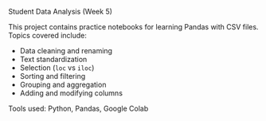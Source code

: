  Student Data Analysis (Week 5)

This project contains practice notebooks for learning Pandas with CSV files.  
Topics covered include:
- Data cleaning and renaming  
- Text standardization  
- Selection (`loc` vs `iloc`)  
- Sorting and filtering  
- Grouping and aggregation  
- Adding and modifying columns  

Tools used: Python, Pandas, Google Colab
